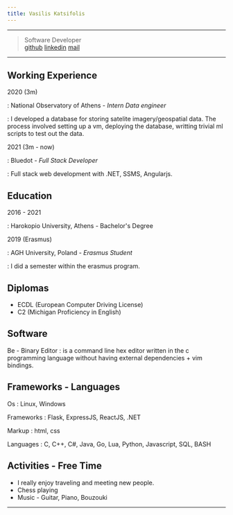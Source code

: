 ```yaml
---
title: Vasilis Katsifolis
---
```

___

> Software Developer  
> [github](https://github.com/katsifolis) [linkedin](https://www.linkedin.com/in/vasils-katsifolis/) [mail](mailto:vazkats@gmail.com)

___

## Working Experience

2020 (3m)

: National Observatory of Athens - *Intern Data engineer*

: I developed a database for storing satelite imagery/geospatial data. The process involved setting up a vm, deploying the database, writting trivial ml scripts to test out the data.

2021 (3m - now)

: Bluedot - *Full Stack Developer*

: Full stack web development with .NET, SSMS, Angularjs.

## Education

2016 - 2021

: Harokopio University, Athens - Bachelor's Degree

2019 (Erasmus)

: AGH University, Poland - *Erasmus Student*

: I did a semester within the erasmus program.

## Diplomas
* ECDL (European Computer Driving License)
* C2 (Michigan Proficiency in English)

## Software
Be - Binary Editor
: is a command line hex editor written in the c programming language without having external dependencies + vim bindings.

## Frameworks - Languages
Os
: Linux, Windows

Frameworks
: Flask, ExpressJS, ReactJS, .NET

Markup
: html, css

Languages
: C, C++, C#, Java, Go, Lua, Python, Javascript, SQL, BASH

## Activities - Free Time
* I really enjoy traveling and meeting new people.
* Chess playing
* Music - Guitar, Piano, Bouzouki

___
